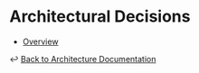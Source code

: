 # Architectural Decisions

- [Overview](overview.md)

↩ [Back to Architecture Documentation](../_index.md)

